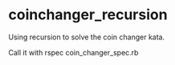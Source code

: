 coinchanger_recursion
=====================

Using recursion to solve the coin changer kata. 

Call it with rspec coin_changer_spec.rb

